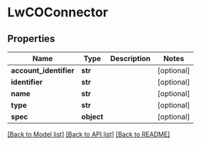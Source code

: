 # LwCOConnector

## Properties
Name | Type | Description | Notes
------------ | ------------- | ------------- | -------------
**account_identifier** | **str** |  | [optional] 
**identifier** | **str** |  | [optional] 
**name** | **str** |  | [optional] 
**type** | **str** |  | [optional] 
**spec** | **object** |  | [optional] 

[[Back to Model list]](../README.md#documentation-for-models) [[Back to API list]](../README.md#documentation-for-api-endpoints) [[Back to README]](../README.md)

